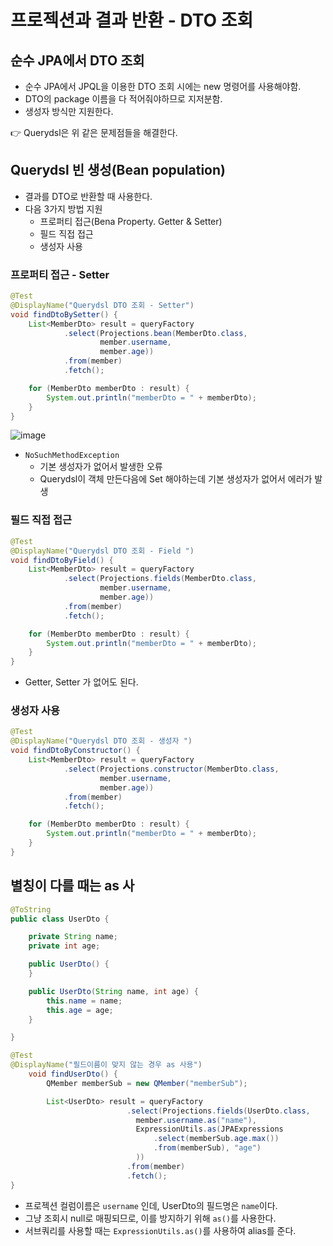 # 프로젝션과 결과 반환 - DTO 조회

## 순수 JPA에서 DTO 조회

- 순수 JPA에서 JPQL을 이용한 DTO 조회 시에는 new 명령어를 사용해야함.
- DTO의 package 이름을 다 적어줘야하므로 지저분함.
- 생성자 방식만 지원한다.

👉 Querydsl은 위 같은 문제점들을 해결한다.


## Querydsl 빈 생성(Bean population)

- 결과를 DTO로 반환할 때 사용한다.
- 다음 3가지 방법 지원
  - 프로퍼티 접근(Bena Property. Getter & Setter)
  - 필드 직접 접근
  - 생성자 사용

### 프로퍼티 접근 - Setter

```java
@Test
@DisplayName("Querydsl DTO 조회 - Setter")
void findDtoBySetter() {
    List<MemberDto> result = queryFactory
            .select(Projections.bean(MemberDto.class,
                    member.username,
                    member.age))
            .from(member)
            .fetch();

    for (MemberDto memberDto : result) {
        System.out.println("memberDto = " + memberDto);
    }
}
```

![image](https://github.com/haero77/Today-I-Learned/assets/65555299/ebc9a272-3c02-4298-8e6a-61d9f751c85d)

- `NoSuchMethodException`
  - 기본 생성자가 없어서 발생한 오류 
  - Querydsl이 객체 만든다음에 Set 해야하는데 기본 생성자가 없어서 에러가 발생



### 필드 직접 접근

```java
@Test
@DisplayName("Querydsl DTO 조회 - Field ")
void findDtoByField() {
    List<MemberDto> result = queryFactory
            .select(Projections.fields(MemberDto.class,
                    member.username,
                    member.age))
            .from(member)
            .fetch();

    for (MemberDto memberDto : result) {
        System.out.println("memberDto = " + memberDto);
    }
}
```

- Getter, Setter 가 없어도 된다.

### 생성자 사용

```java
@Test
@DisplayName("Querydsl DTO 조회 - 생성자 ")
void findDtoByConstructor() {
    List<MemberDto> result = queryFactory
            .select(Projections.constructor(MemberDto.class,
                    member.username,
                    member.age))
            .from(member)
            .fetch();

    for (MemberDto memberDto : result) {
        System.out.println("memberDto = " + memberDto);
    }
}
```

## 별칭이 다를 때는 as 사

```java
@ToString
public class UserDto {

	private String name;
	private int age;

	public UserDto() {
	}

	public UserDto(String name, int age) {
		this.name = name;
		this.age = age;
	}

}
```

```java
@Test
@DisplayName("필드이름이 맞지 않는 경우 as 사용")
	void findUserDto() {
		QMember memberSub = new QMember("memberSub");

		List<UserDto> result = queryFactory
                          .select(Projections.fields(UserDto.class,
	                        member.username.as("name"),
	                        ExpressionUtils.as(JPAExpressions
	                            .select(memberSub.age.max())
	                            .from(memberSub), "age")
	                        ))
                          .from(member)
                          .fetch();
}
```
- 프로젝션 컬럼이름은 `username` 인데, UserDto의 필드명은 `name`이다.
- 그냥 조회시 null로 매핑되므로, 이를 방지하기 위해 `as()`를 사용한다.
- 서브쿼리를 사용할 때는 `ExpressionUtils.as()`를 사용하여 alias를 준다.


